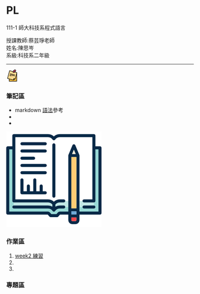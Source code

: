 # PL
111-1 師大科技系程式語言
<div>授課教師:蔡芸琤老師</div>
<div>姓名:陳思岑</div>
<div>系級:科技系二年級</div>

<hr></hr>

<img src="sticky-notes.png"><h3>筆記區</h3>
<ul>
  <li>markdown <a href="https://www.w3schools.com/html/default.asp">語法</a>參考</li>
  <li></li>
  <li></li>
</ul>

<img src="homework.png"><h3>作業區</h3>
<ol>
  <li><a href="https://github.com/ssutsen/PL/blob/main/week2.ipynb">
        week2 練習</a>
  </li>
  <li></li>
  <li></li>
</ol>

<h3>專題區</h3>
